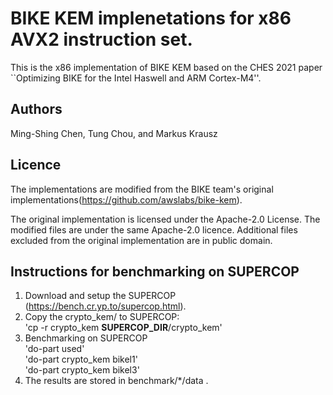 
# BIKE KEM implenetations for x86 AVX2 instruction set.

This is the x86 implementation of BIKE KEM based on the CHES 2021 paper
``Optimizing BIKE for the Intel Haswell and ARM Cortex-M4''.

## Authors

Ming-Shing Chen, Tung Chou, and Markus Krausz

## Licence

The implementations are modified from the BIKE team's original implementations(https://github.com/awslabs/bike-kem).


The original implementation is licensed under the Apache-2.0 License.
The modified files are under the same Apache-2.0 licence.
Additional files excluded from the original implementation are in public domain.


## Instructions for benchmarking on SUPERCOP
1. Download and setup the SUPERCOP (https://bench.cr.yp.to/supercop.html).
2. Copy the crypto_kem/ to SUPERCOP:  
  'cp -r crypto_kem  **SUPERCOP_DIR**/crypto_kem'  
3. Benchmarking on SUPERCOP  
  'do-part used'  
  'do-part crypto_kem bikel1'  
  'do-part crypto_kem bikel3'  
4. The results are stored in benchmark/*/data .


